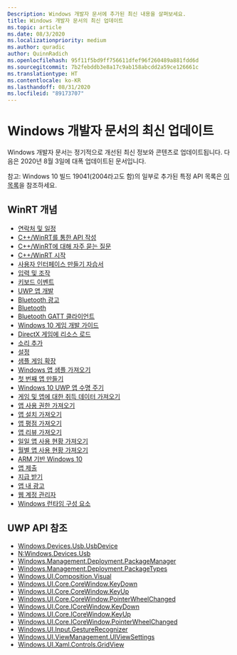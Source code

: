```yaml
---
Description: Windows 개발자 문서에 추가된 최신 내용을 살펴보세요.
title: Windows 개발자 문서의 최신 업데이트
ms.topic: article
ms.date: 08/3/2020
ms.localizationpriority: medium
ms.author: quradic
author: QuinnRadich
ms.openlocfilehash: 95f11f5bd9ff756611dfef96f260489a881fdd6d
ms.sourcegitcommit: 7b2febddb3e8a17c9ab158abcdd2a59ce126661c
ms.translationtype: HT
ms.contentlocale: ko-KR
ms.lasthandoff: 08/31/2020
ms.locfileid: "89173707"
---
```

# <a name="latest-updates-to-the-windows-developer-docs"></a>Windows 개발자 문서의 최신 업데이트

Windows 개발자 문서는 정기적으로 개선된 최신 정보와 콘텐츠로 업데이트됩니다. 다음은 2020년 8월 3일에 대폭 업데이트된 문서입니다.

참고: Windows 10 빌드 19041(2004라고도 함)의 일부로 추가된 특정 API 목록은 [이 목록](/windows/uwp/whats-new/windows-10-build-19041-api-diff)을 참조하세요.

## <a name="winrt-conceptual"></a>WinRT 개념
<ul>
<li><a href="https://docs.microsoft.com/windows/uwp/contacts-and-calendar/index">연락처 및 일정</a></li>
<li><a href="https://docs.microsoft.com/windows/uwp/cpp-and-winrt-apis/author-apis">C++/WinRT를 통한 API 작성</a></li>
<li><a href="https://docs.microsoft.com/windows/uwp/cpp-and-winrt-apis/faq">C++/WinRT에 대해 자주 묻는 질문</a></li>
<li><a href="https://docs.microsoft.com/windows/uwp/cpp-and-winrt-apis/get-started">C++/WinRT 시작</a></li>
<li><a href="https://docs.microsoft.com/windows/uwp/design/basics/xaml-basics-ui">사용자 인터페이스 만들기 자습서</a></li>
<li><a href="https://docs.microsoft.com/windows/uwp/design/input/index">입력 및 조작</a></li>
<li><a href="https://docs.microsoft.com/windows/uwp/design/input/keyboard-events">키보드 이벤트</a></li>
<li><a href="https://docs.microsoft.com/windows/uwp/develop/index">UWP 앱 개발</a></li>
<li><a href="https://docs.microsoft.com/windows/uwp/devices-sensors/ble-beacon">Bluetooth 광고</a></li>
<li><a href="https://docs.microsoft.com/windows/uwp/devices-sensors/bluetooth">Bluetooth</a></li>
<li><a href="https://docs.microsoft.com/windows/uwp/devices-sensors/gatt-client">Bluetooth GATT 클라이언트</a></li>
<li><a href="https://docs.microsoft.com/windows/uwp/gaming/e2e">Windows 10 게임 개발 가이드</a></li>
<li><a href="https://docs.microsoft.com/windows/uwp/gaming/load-a-game-asset">DirectX 게임에 리소스 로드</a></li>
<li><a href="https://docs.microsoft.com/windows/uwp/gaming/tutorial--adding-sound">소리 추가</a></li>
<li><a href="https://docs.microsoft.com/windows/uwp/gaming/tutorial-game-rendering">설정</a></li>
<li><a href="https://docs.microsoft.com/windows/uwp/gaming/tutorial-resources">샘플 게임 확장</a></li>
<li><a href="https://docs.microsoft.com/windows/uwp/get-started/get-app-samples">Windows 앱 샘플 가져오기</a></li>
<li><a href="https://docs.microsoft.com/windows/uwp/get-started/your-first-app">첫 번째 앱 만들기</a></li>
<li><a href="https://docs.microsoft.com/windows/uwp/launch-resume/app-lifecycle">Windows 10 UWP 앱 수명 주기</a></li>
<li><a href="https://docs.microsoft.com/windows/uwp/monetize/acquisitions-data">게임 및 앱에 대한 취득 데이터 가져오기</a></li>
<li><a href="https://docs.microsoft.com/windows/uwp/monetize/get-app-acquisitions">앱 사용 권한 가져오기</a></li>
<li><a href="https://docs.microsoft.com/windows/uwp/monetize/get-app-installs">앱 설치 가져오기</a></li>
<li><a href="https://docs.microsoft.com/windows/uwp/monetize/get-app-ratings">앱 평점 가져오기</a></li>
<li><a href="https://docs.microsoft.com/windows/uwp/monetize/get-app-reviews">앱 리뷰 가져오기</a></li>
<li><a href="https://docs.microsoft.com/windows/uwp/monetize/get-app-usage-daily">일일 앱 사용 현황 가져오기</a></li>
<li><a href="https://docs.microsoft.com/windows/uwp/monetize/get-app-usage-monthly">월별 앱 사용 현황 가져오기</a></li>
<li><a href="https://docs.microsoft.com/windows/uwp/porting/apps-on-arm">ARM 기반 Windows 10</a></li>
<li><a href="https://docs.microsoft.com/windows/uwp/publish/app-submissions">앱 제출</a></li>
<li><a href="https://docs.microsoft.com/windows/uwp/publish/getting-paid-apps">지급 받기</a></li>
<li><a href="https://docs.microsoft.com/windows/uwp/publish/in-app-ads">앱 내 광고</a></li>
<li><a href="https://docs.microsoft.com/windows/uwp/security/web-account-manager">웹 계정 관리자</a></li>
<li><a href="https://docs.microsoft.com/windows/uwp/winrt-components/index">Windows 런타임 구성 요소</a></li>
</ul>

## <a name="uwp-api-reference"></a>UWP API 참조
<ul>
<li><a href="https://docs.microsoft.com/uwp/api/windows.devices.usb.usbdevice">Windows.Devices.Usb.UsbDevice</a></li>
<li><a href="https://docs.microsoft.com/uwp/api/windows.devices.usb.windows.devices.usb">N:Windows.Devices.Usb</a></li>
<li><a href="https://docs.microsoft.com/uwp/api/windows.management.deployment.packagemanager">Windows.Management.Deployment.PackageManager</a></li>
<li><a href="https://docs.microsoft.com/uwp/api/windows.management.deployment.packagetypes">Windows.Management.Deployment.PackageTypes</a></li>
<li><a href="https://docs.microsoft.com/uwp/api/windows.ui.composition.visual">Windows.UI.Composition.Visual</a></li>
<li><a href="https://docs.microsoft.com/uwp/api/windows.ui.core.corewindow.keydown">Windows.UI.Core.CoreWindow.KeyDown</a></li>
<li><a href="https://docs.microsoft.com/uwp/api/windows.ui.core.corewindow.keyup">Windows.UI.Core.CoreWindow.KeyUp</a></li>
<li><a href="https://docs.microsoft.com/uwp/api/windows.ui.core.corewindow.pointerwheelchanged">Windows.UI.Core.CoreWindow.PointerWheelChanged</a></li>
<li><a href="https://docs.microsoft.com/uwp/api/windows.ui.core.icorewindow.keydown">Windows.UI.Core.ICoreWindow.KeyDown</a></li>
<li><a href="https://docs.microsoft.com/uwp/api/windows.ui.core.icorewindow.keyup">Windows.UI.Core.ICoreWindow.KeyUp</a></li>
<li><a href="https://docs.microsoft.com/uwp/api/windows.ui.core.icorewindow.pointerwheelchanged">Windows.UI.Core.ICoreWindow.PointerWheelChanged</a></li>
<li><a href="https://docs.microsoft.com/uwp/api/windows.ui.input.gesturerecognizer">Windows.UI.Input.GestureRecognizer</a></li>
<li><a href="https://docs.microsoft.com/uwp/api/windows.ui.viewmanagement.uiviewsettings">Windows.UI.ViewManagement.UIViewSettings</a></li>
<li><a href="https://docs.microsoft.com/uwp/api/windows.ui.xaml.controls.gridview">Windows.UI.Xaml.Controls.GridView</a></li>
</ul>